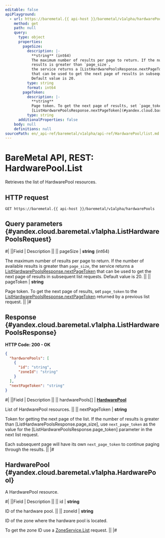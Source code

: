 ```yaml
---
editable: false
apiPlayground:
  - url: https://baremetal.{{ api-host }}/baremetal/v1alpha/hardwarePools
    method: get
    path: null
    query:
      type: object
      properties:
        pageSize:
          description: |-
            **string** (int64)
            The maximum number of results per page to return. If the number of available
            results is greater than `page_size`,
            the service returns a [ListHardwarePoolsResponse.nextPageToken](#yandex.cloud.baremetal.v1alpha.ListHardwarePoolsResponse)
            that can be used to get the next page of results in subsequent list requests.
            Default value is 20.
          type: string
          format: int64
        pageToken:
          description: |-
            **string**
            Page token. To get the next page of results, set `page_token` to the
            [ListHardwarePoolsResponse.nextPageToken](#yandex.cloud.baremetal.v1alpha.ListHardwarePoolsResponse) returned by a previous list request.
          type: string
      additionalProperties: false
    body: null
    definitions: null
sourcePath: en/_api-ref/baremetal/v1alpha/api-ref/HardwarePool/list.md
---
```


# BareMetal API, REST: HardwarePool.List

Retrieves the list of HardwarePool resources.

## HTTP request

```
GET https://baremetal.{{ api-host }}/baremetal/v1alpha/hardwarePools
```

## Query parameters {#yandex.cloud.baremetal.v1alpha.ListHardwarePoolsRequest}

#|
||Field | Description ||
|| pageSize | **string** (int64)

The maximum number of results per page to return. If the number of available
results is greater than `page_size`,
the service returns a [ListHardwarePoolsResponse.nextPageToken](#yandex.cloud.baremetal.v1alpha.ListHardwarePoolsResponse)
that can be used to get the next page of results in subsequent list requests.
Default value is 20. ||
|| pageToken | **string**

Page token. To get the next page of results, set `page_token` to the
[ListHardwarePoolsResponse.nextPageToken](#yandex.cloud.baremetal.v1alpha.ListHardwarePoolsResponse) returned by a previous list request. ||
|#

## Response {#yandex.cloud.baremetal.v1alpha.ListHardwarePoolsResponse}

**HTTP Code: 200 - OK**

```json
{
  "hardwarePools": [
    {
      "id": "string",
      "zoneId": "string"
    }
  ],
  "nextPageToken": "string"
}
```

#|
||Field | Description ||
|| hardwarePools[] | **[HardwarePool](#yandex.cloud.baremetal.v1alpha.HardwarePool)**

List of HardwarePool resources. ||
|| nextPageToken | **string**

Token for getting the next page of the list. If the number of results is greater than
[ListHardwarePoolsResponse.page_size], use `next_page_token` as the value
for the [ListHardwarePoolsResponse.page_token] parameter in the next list request.

Each subsequent page will have its own `next_page_token` to continue paging through the results. ||
|#

## HardwarePool {#yandex.cloud.baremetal.v1alpha.HardwarePool}

A HardwarePool resource.

#|
||Field | Description ||
|| id | **string**

ID of the hardware pool. ||
|| zoneId | **string**

ID of the zone where the hardware pool is located.

To get the zone ID use a [ZoneService.List](/docs/baremetal/api-ref/Zone/list#List) request. ||
|#